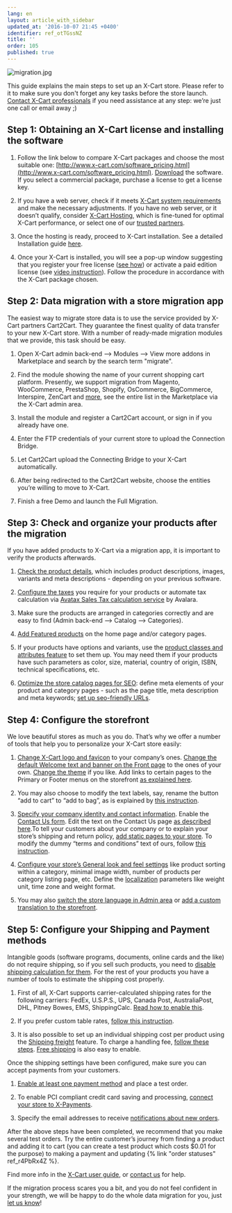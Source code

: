 ```yaml
---
lang: en
layout: article_with_sidebar
updated_at: '2016-10-07 21:45 +0400'
identifier: ref_otTGssNZ
title: ''
order: 105
published: true
---
```

![migration.jpg]({{site.baseurl}}/attachments/ref_otTGssNZ/migration.jpg)

This guide explains the main steps to set up an X-Cart store. Please refer to it to make sure you don't forget any key tasks before the store launch. [Contact X-Cart professionals](https://www.x-cart.com/contact-us.html) if you need assistance at any step: we’re just one call or email away ;)


## Step 1: Obtaining an X-Cart license and installing the software

1.  Follow the link below to compare X-Cart packages and choose the most suitable one: [http://www.x-cart.com/software_pricing.html](http://www.x-cart.com/software_pricing.html). [Download](https://www.x-cart.com/download.html) the software. If you select a commercial package, purchase a license to get a license key. 

2.  If you have a web server, check if it meets [X-Cart system requirements](http://kb.x-cart.com/display/XDD/Installation+Guide#InstallationGuide-Serverrequirements) and make the necessary adjustments. If you have no web server, or it doesn’t qualify, consider [X-Cart Hosting](http://www.x-cart.com/hosting.html), which is fine-tuned for optimal X-Cart performance, or select one of our [trusted partners](http://partners.x-cart.com/hosting-companies).

3.   Once the hosting is ready, proceed to X-Cart installation. See a detailed Installation guide [here](http://kb.x-cart.com/display/XDD/Installation+Guide#InstallationGuide-Installationprocess).

4.   Once your X-Cart is installed, you will see a pop-up window suggesting that you register your free license ([see how](https://www.youtube.com/watch?v=MEncqXpJ8qc)) or activate a paid edition license (see [video instruction](https://www.youtube.com/watch?v=mmedPCQ91yA)). Follow the procedure in accordance with the X-Cart package chosen.


## Step 2: Data migration with a store migration app

The easiest way to migrate store data is to use the service provided by X-Cart partners Cart2Cart. They guarantee the finest quality of data transfer to your new X-Cart store. With a number of ready-made migration modules that we provide, this task should be easy.

1.   Open X-Cart admin back-end –> Modules –> View more addons in Marketplace and search by the search term "migrate". 

2.   Find the module showing the name of your current shopping cart platform. Presently, we support migration from Magento, WooCommerce, PrestaShop, Shopify, OsCommerce, BigCommerce, Interspire, ZenCart and [more](http://www.x-cart.com/extensions/addons?price=All&price=All&keys=Migrate&sort_by=created&sort_by=created&sort_order=DESC&sort_order=DESC), see the entire list in the Marketplace via the X-Cart admin area. 

3.   Install the module and register a Cart2Cart account, or sign in if you already have one.

4.   Enter the FTP credentials of your current store to upload the Connection Bridge.

5.   Let Cart2Cart upload the Connecting Bridge to your X-Cart automatically.

6.   After being redirected to the Cart2Cart website, choose the entities you’re willing to move to X-Cart.

7.   Finish a free Demo and launch the Full Migration.


## Step 3: Check and organize your products after the migration

If you have added products to X-Cart via a migration app, it is important to verify the products afterwards.

1.   [Check the product details](http://kb.x-cart.com/display/XDD/Adding+products), which includes product descriptions, images, variants and meta descriptions - depending on your previous software.

2.   [Configure the taxes](http://kb.x-cart.com/display/XDD/Taxes) you require for your products or automate tax calculation via [Avatax Sales Tax calculation service](http://www.x-cart.com/extensions/addons/avatax-sales-tax-automation.html) by Avalara.

3.   Make sure the products are arranged in categories correctly and are easy to find (Admin back-end –> Catalog –> Categories).

4.   [Add Featured products](http://kb.x-cart.com/display/XDD/Adding+featured+products) on the home page and/or category pages.

5.   If your products have options and variants, use the [product classes and attributes feature](http://kb.x-cart.com/en/product_classes_and_attributes/index.html) to set them up. You may need them if your products have such parameters as color, size, material, country of origin, ISBN, technical specifications, etc.

6.   [Optimize the store catalog pages for SEO](http://kb.x-cart.com/display/XDD/Optimizing+your+catalog+pages+for+SEO): define meta elements of your product and category pages - such as the page title, meta description and meta keywords; [set up seo-friendly URLs](http://kb.x-cart.com/display/XDD/Setting+up+seo-friendly+URLs).


## Step 4: Configure the storefront

We love beautiful stores as much as you do. That’s why we offer a number of tools that help you to personalize your X-Cart store easily:

1.   [Change X-Cart logo and favicon](http://kb.x-cart.com/en/look_and_feel/changing_your_store%27s_logo_and_favicon.html) to your company’s ones. [Change the default Welcome text and banner on the Front page](http://kb.x-cart.com/en/look_and_feel/changing_your_store%27s_welcome_text_and_banner_on_the_front_page.html) to the ones of your own. [Change the theme](http://kb.x-cart.com/en/look_and_feel/changing_your_store%27s_theme.html) if you like.  Add links to certain pages to the Primary or Footer menus on the storefront [as explained here](http://kb.x-cart.com/en/look_and_feel/adding_new_items_to_your_store%27s_menus.html).

2.   You may also choose to modify the text labels, say, rename the button “add to cart” to “add to bag”, as is explained by [this instruction](http://kb.x-cart.com/en/look_and_feel/managing_texts_labels_in_your_store.html). 

3.   [Specify your company identity and contact information](http://kb.x-cart.com/en/look_and_feel/specifying_your_company%27s_identity_and_contact_information.htm). Enable the [Contact Us form](http://kb.x-cart.com/en/look_and_feel/enabling_the_contact_us_form.html). Edit the text on the Contact Us page [as described here](http://kb.x-cart.com/en/look_and_feel/editing_the_text_on_the_contact_us_page.html).To tell your customers about your company or to explain your store’s shipping and return policy, [add static pages to your store](http://kb.x-cart.com/display/XDD/Adding+pages+to+your+store). To modify the dummy  “terms and conditions” text of ours, follow [this instruction](http://kb.x-cart.com/en/look_and_feel/changing_the_terms_and_conditions_page.html).

4.   [Configure your store’s General look and feel settings](http://kb.x-cart.com/display/XDD/Configuring+your+store%27s+General+settings) like product sorting within a category, minimal image width, number of products per category listing page, etc. Define the [localization](http://kb.x-cart.com/en/look_and_feel/localizing_your_store.html) parameters like weight unit, time zone and weight format.

5. You may also [switch the store language in Admin area](http://kb.x-cart.com/display/XDD/Switching+the+language+in+Admin+area) or [add a custom translation to the storefront](http://kb.x-cart.com/en/look_and_feel/translating_your_store%27s_user_interface_to_other_languages.html). 


## Step 5: Configure your Shipping and Payment methods

Intangible goods (software programs, documents, online cards and the like) do not require shipping, so if you sell such products, you need to [disable shipping calculation for them](http://kb.x-cart.com/en/shipping/shipping_setup_for_downloadable_products.html). For the rest of your products you have a number of tools to estimate the shipping cost properly.

1.   First of all, X-Cart supports carrier-calculated shipping rates for the following carriers: FedEx, U.S.P.S., UPS, Canada Post, AustraliaPost, DHL, Pitney Bowes, EMS, ShippingCalc. [Read how to enable this](http://kb.x-cart.com/en/shipping/carrier-calculated_shipping_rates.html).

2.   If you prefer custom table rates, [follow this instruction](http://kb.x-cart.com/en/shipping/custom_table_rates.html).

3.   It is also possible to set up an individual shipping cost per product using the [Shipping freight](http://kb.x-cart.com/en/shipping/shipping_freight.html) feature. To charge a handling fee, [follow these steps](http://kb.x-cart.com/en/shipping/handling_fee.html). [Free shipping](http://kb.x-cart.com/display/XDD/Free+shipping) is also easy to enable.

Once the shipping settings have been configured, make sure you can accept payments from your customers.

1.   [Enable at least one payment method](http://kb.x-cart.com/en/payments/accepting_payments.html) and place a test order.

2.   To enable PCI compliant credit card saving and processing, [connect your store to X-Payments](http://kb.x-cart.com/en/webinars_and_video_tutorials/connecting_x-payments_2.1_x_with_x-cart_5.html).

3.   Specify the email addresses to receive [notifications about new orders](http://kb.x-cart.com/en/look_and_feel/adding_recipient_addresses_for_email_notifications.html).

After the above steps have been completed, we recommend that you make several test orders. Try the entire customer’s journey from finding a product and adding it to cart (you can create a test product which costs $0.01 for the purpose) to making a payment and updating {% link "order statuses" ref_r4PbRx4Z %}.

Find more info in the [X-Cart user guide](http://kb.x-cart.com/), or [contact us](https://www.x-cart.com/migrate_me.html) for help.

If the migration process scares you a bit, and you do not feel confident in your strength, we will be happy to do the whole data migration for you, just [let us know](https://www.x-cart.com/migrate_me.html)!

